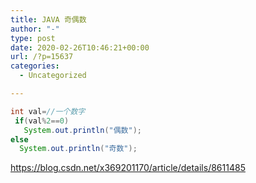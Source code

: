 ```yaml
---
title: JAVA 奇偶数
author: "-"
type: post
date: 2020-02-26T10:46:21+00:00
url: /?p=15637
categories:
  - Uncategorized

---
```

```java
int val=//一个数字
 if(val%2==0)
   System.out.println("偶数");
else
  System.out.println("奇数");
```

https://blog.csdn.net/x369201170/article/details/8611485